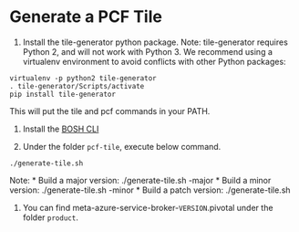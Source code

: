 # Generate a PCF Tile

1. Install the tile-generator python package. Note: tile-generator requires Python 2, and will not work with Python 3. We recommend using a virtualenv environment to avoid conflicts with other Python packages:

  ```
  virtualenv -p python2 tile-generator
  . tile-generator/Scripts/activate
  pip install tile-generator
  ```

  This will put the tile and pcf commands in your PATH.

1. Install the [BOSH CLI](https://bosh.io/docs/bosh-cli.html)

1. Under the folder `pcf-tile`, execute below command.

  ```
  ./generate-tile.sh
  ```

  Note:
    * Build a major version: ./generate-tile.sh -major
    * Build a minor version: ./generate-tile.sh -minor
    * Build a patch version: ./generate-tile.sh

1. You can find meta-azure-service-broker-`VERSION`.pivotal under the folder `product`.
